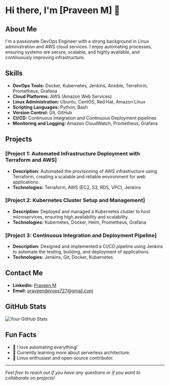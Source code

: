 # Hi there, I'm [Praveen M] 👋

## About Me
I'm a passionate DevOps Engineer with a strong background in Linux administration and AWS cloud services. I enjoy automating processes, ensuring systems are secure, scalable, and highly available, and continuously improving infrastructure.

## Skills
- **DevOps Tools:** Docker, Kubernetes, Jenkins, Ansible, Terraform, Prometheus, Grafana
- **Cloud Platforms:** AWS (Amazon Web Services)
- **Linux Administration:** Ubuntu, CentOS, Red Hat, Amazon Linux
- **Scripting Languages:** Python, Bash
- **Version Control:** Git, GitHub
- **CI/CD:** Continuous Integration and Continuous Deployment pipelines
- **Monitoring and Logging:** Amazon CloudWatch, Prometheus, Grafana

## Projects
### [Project 1: Automated Infrastructure Deployment with Terraform and AWS]
- **Description:** Automated the provisioning of AWS infrastructure using Terraform, creating a scalable and reliable environment for web applications.
- **Technologies:** Terraform, AWS (EC2, S3, RDS, VPC), Jenkins

### [Project 2: Kubernetes Cluster Setup and Management]
- **Description:** Deployed and managed a Kubernetes cluster to host microservices, ensuring high availability and scalability.
- **Technologies:** Kubernetes, Docker, Helm, Prometheus, Grafana

### [Project 3: Continuous Integration and Deployment Pipeline]
- **Description:** Designed and implemented a CI/CD pipeline using Jenkins to automate the testing, building, and deployment of applications.
- **Technologies:** Jenkins, Git, Docker, Kubernetes

## Contact Me
- **LinkedIn:** [Praveen M](www.linkedin.com/in/praveenmdevops)
- **Email:** [praveendevops727@gmail.com](mailto:praveendevops727@gmail.com)

## GitHub Stats
![Your GitHub Stats](https://drive.google.com/file/d/1TdVQknnffCxRRarDt2nlEaBWg9lX7OGZ/view?usp=drive_link)

## Fun Facts
- 🚀 I love automating everything!
- 🌱 Currently learning more about serverless architecture.
- 🐧 Linux enthusiast and open-source contributor.

---

*Feel free to reach out if you have any questions or if you want to collaborate on projects!*
